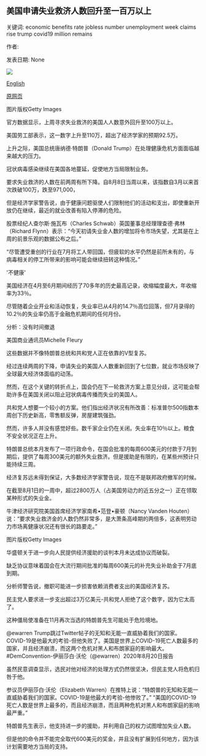 ## 美国申请失业救济人数回升至一百万以上

关键词: economic benefits rate jobless number unemployment week claims rise trump covid19 million remains

作者: 

发表日期: None

![](https://ichef.bbci.co.uk/news/1024/branded_news/175E2/production/_114041759_gettyimages-1227910791.jpg)

[English](US%20jobless%20claims%20rise%20back%20above%20one%20million.md)

[原网页](https://www.bbc.com/news/business-53852315)

图片版权Getty Images

官方数据显示，上周寻求失业救济的美国人人数意外回升至100万以上。

美国劳工部表示，这一数字上升至110万，超出了经济学家的预期92.5万。

上升之际，美国总统唐纳德·特朗普（Donald Trump）在处理健康危机方面面临越来越大的压力。

冠状病毒感染继续在美国各地蔓延，促使地方当局限制业务。

要求失业救济的人数在前两周有所下降。自8月8日当周以来，该指数自3月以来首次跌破100万，跌至971,000，

但是经济学家警告说，由于健康问题驱使人们限制他们的活动和支出，即使重新开放仍在继续，最近的就业改善有陷入停滞的危险。

股票经纪人查尔斯·施瓦布（Charles Schwab）英国董事总经理理查德·弗林（Richard Flynn）表示：“今天初请失业金人数的增加将令市场失望，尤其是在上周的前景乐观的数据公布之后。”

“尽管遭受重创的行业在7月将工人带回国，但疲软的水平仍然是前所未有的，与病毒相关的停工所带来的影响可能会继续扭转这种情况。”

'不健康'

美国经济在4月至6月期间经历了70多年的历史最高记录，收缩幅度最大，年收缩率为33％。

尽管随着企业开业和活动恢复，失业率已从4月的14.7％高位回落，但7月录得的10.2％的失业率仍高于金融危机期间的任何月份。

分析：没有时间撤退

美国商业通讯员Michelle Fleury

这些数据并不像特朗普总统和共和党人正在依靠的V型复苏。

经过连续两周的下降，申请失业的美国人人数重新回到了七位数，就业市场反映了全球最大经济体面临的动荡。

然而，在这个关键的转折点上，国会仍在下一轮救济方案上意见分歧，这可能会帮助许多在美国关闭以阻止冠状病毒传播而失业的美国人。

共和党人想要一个较小的方案。他们指出经济状况有所改善：标准普尔500指数本周创下历史新高，零售额反弹，房屋建筑强劲。

然而，许多人并没有感觉好些。数千家企业仍在关闭。失业率在10％以上。粮食不安全状况正在上升。

特朗普总统本月发布了一项行政命令，在国会批准的每周600美元的付款于7月到期后，提供了每周300美元的额外失业救济。但是援助是有限的，在某些州预计只能持续三周。

经济复苏远未得到保证，大多数经济学家警告说，现在不是联邦政府撤军的时候。

在截至8月1日的一周中，超过2800万人（占美国劳动力的近五分之一）正在领取某种形式的失业金。

牛津经济研究院美国首席经济学家南希•范登•豪顿（Nancy Vanden Houten）说：“要求失业救济金的人数仍然非常多，是大萧条高峰期的两倍多，这表明劳动力市场离健康状况还有很长的路要走。”

图片版权Getty Images

华盛顿关于进一步向人民提供经济援助的谈判本月未达成协议而破裂。

缺乏协议意味着国会在大流行期间批准的每周600美元的补充失业补助金于7月底到期。

分析师警告说，撤职可能进一步损害依赖消费者支出的美国经济复苏。

民主党人要求进一步支出超过3万亿美元-共和党人拒绝了这个数字，因为它太高了。

这种僵局使准备在11月再次当选的特朗普先生可能处于危险境地。

@ewarren Trump跳过Twitter帖子的无知和无能一直威胁着我们的国家。 COVID-19是他最大的考验-但他失败了。美国是世界上COVID-19死亡人数最多的国家，并且经济崩溃，而这两个危机对黑人和布朗家庭的影响最大。 \#DemConvention-伊丽莎白·沃伦（@ewarren）2020年8月20日报告

虽然民意调查显示，选民对他对经济的处理方式仍然很坚决，但民主党人将危机归咎于他。

参议员伊丽莎白·沃伦（Elizabeth Warren）在推特上说：“特朗普的无知和无能一直威胁着我们的国家。COVID-19是他最大的考验-他惨败了。” “美国的COVID-19死亡人数是世界上最多的，而且经济崩溃，而且两种危机对黑人和布朗家庭的影响最严重。”

特朗普先生表示，他支持进一步的援助，并利用自己的权力试图增加失业人数。

但是他的命令并不能完全取代600美元的奖金，并且没有扩展到任何地方，因为该计划需要地方当局的支持。